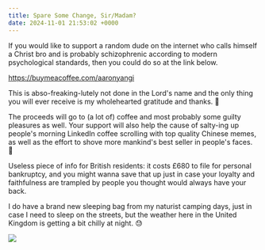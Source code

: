 ```yaml
---
title: Spare Some Change, Sir/Madam?
date: 2024-11-01 21:53:02 +0000
---
```


If you would like to support a random dude on the internet who calls himself a Christ bro and is probably schizophrenic according to modern psychological standards, then you could do so at the link below.

https://buymeacoffee.com/aaronyangi

This is abso-freaking-lutely not done in the Lord's name and the only thing you will ever receive is my wholehearted gratitude and thanks. 🙏

The proceeds will go to (a lot of) coffee and most probably some guilty pleasures as well. Your support will also help the cause of salty-ing up people's morning LinkedIn coffee scrolling with top quality Chinese memes, as well as the effort to shove more mankind's best seller in people's faces. 😬

Useless piece of info for British residents: it costs £680 to file for personal bankruptcy, and you might wanna save that up just in case your loyalty and faithfulness are trampled by people you thought would always have your back.

I do have a brand new sleeping bag from my naturist camping days, just in case I need to sleep on the streets, but the weather here in the United Kingdom is getting a bit chilly at night. 😓

![](/f7e7c5e5e1e0cfa6aa0b413472eac340.jpg)